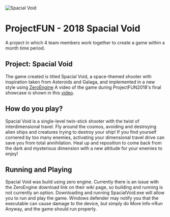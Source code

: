 ![Spacial Void](https://github.com/Gafarrell/ProjectFUN2018/blob/master/Art/Spacial%20Void.png)

# ProjectFUN - 2018 Spacial Void
A project in which 4 team members work together to create a game within a month time period.

## Project: Spacial Void
The game created is titled Spacial Void, a space-themed shooter with inspiration taken from Asteroids and Galaga, and implemented in a new style using [ZeroEngine](Zeroengine.io)
A video of the game during ProjectFUN2018's final showcase is shown in this [video](https://youtu.be/hM4-Hil-oZE?t=608).

## How do you play?
Spacial Void is a single-level twin-stick shooter with the twist of interdimensional travel. Fly around the cosmos, avoiding and destroying alien ships and creatures trying to destroy your ship! If you find yourself cornered by too many enemies, activating your dimensional travel drive can save you from total annihilation. Heal up and reposition to come back from the dark and mysterious dimension with a new attitude for your enemies to enjoy!

## Running and Playing
Spacial Void was build using zero engine. Currently there is an issue with the ZeroEngine download link on their wiki page, so building and running is not currently an option. Downloading and running SpacialVoid.exe will allow you to run and play the game. Windows defender may notify you that the executable can cause damage to the device, but simply do More Info->Run Anyway, and the game should run properly.
